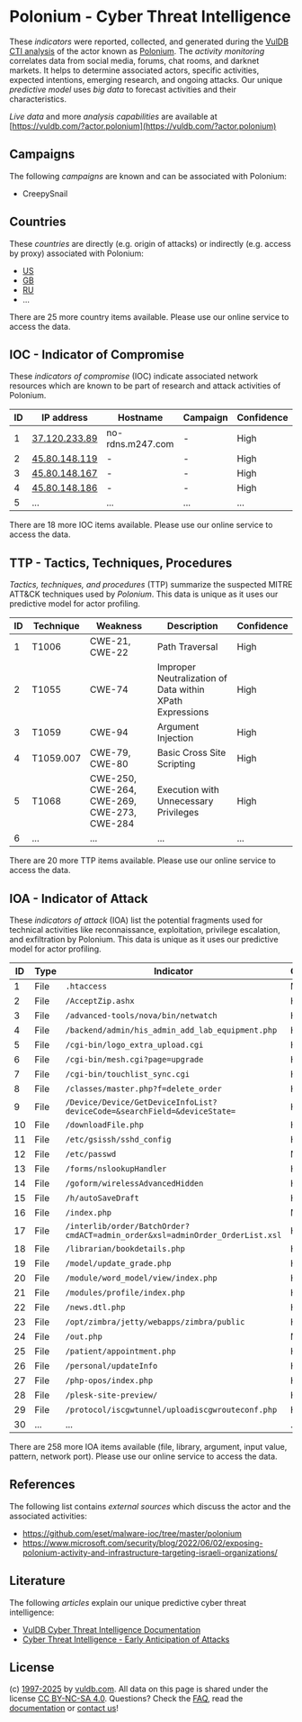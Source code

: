 # Polonium - Cyber Threat Intelligence

These _indicators_ were reported, collected, and generated during the [VulDB CTI analysis](https://vuldb.com/?kb.cti) of the actor known as [Polonium](https://vuldb.com/?actor.polonium). The _activity monitoring_ correlates data from social media, forums, chat rooms, and darknet markets. It helps to determine associated actors, specific activities, expected intentions, emerging research, and ongoing attacks. Our unique _predictive model_ uses _big data_ to forecast activities and their characteristics.

_Live data_ and more _analysis capabilities_ are available at [https://vuldb.com/?actor.polonium](https://vuldb.com/?actor.polonium)

## Campaigns

The following _campaigns_ are known and can be associated with Polonium:

* CreepySnail

## Countries

These _countries_ are directly (e.g. origin of attacks) or indirectly (e.g. access by proxy) associated with Polonium:

* [US](https://vuldb.com/?country.us)
* [GB](https://vuldb.com/?country.gb)
* [RU](https://vuldb.com/?country.ru)
* ...

There are 25 more country items available. Please use our online service to access the data.

## IOC - Indicator of Compromise

These _indicators of compromise_ (IOC) indicate associated network resources which are known to be part of research and attack activities of Polonium.

ID | IP address | Hostname | Campaign | Confidence
-- | ---------- | -------- | -------- | ----------
1 | [37.120.233.89](https://vuldb.com/?ip.37.120.233.89) | no-rdns.m247.com | - | High
2 | [45.80.148.119](https://vuldb.com/?ip.45.80.148.119) | - | - | High
3 | [45.80.148.167](https://vuldb.com/?ip.45.80.148.167) | - | - | High
4 | [45.80.148.186](https://vuldb.com/?ip.45.80.148.186) | - | - | High
5 | ... | ... | ... | ...

There are 18 more IOC items available. Please use our online service to access the data.

## TTP - Tactics, Techniques, Procedures

_Tactics, techniques, and procedures_ (TTP) summarize the suspected MITRE ATT&CK techniques used by _Polonium_. This data is unique as it uses our predictive model for actor profiling.

ID | Technique | Weakness | Description | Confidence
-- | --------- | -------- | ----------- | ----------
1 | T1006 | CWE-21, CWE-22 | Path Traversal | High
2 | T1055 | CWE-74 | Improper Neutralization of Data within XPath Expressions | High
3 | T1059 | CWE-94 | Argument Injection | High
4 | T1059.007 | CWE-79, CWE-80 | Basic Cross Site Scripting | High
5 | T1068 | CWE-250, CWE-264, CWE-269, CWE-273, CWE-284 | Execution with Unnecessary Privileges | High
6 | ... | ... | ... | ...

There are 20 more TTP items available. Please use our online service to access the data.

## IOA - Indicator of Attack

These _indicators of attack_ (IOA) list the potential fragments used for technical activities like reconnaissance, exploitation, privilege escalation, and exfiltration by Polonium. This data is unique as it uses our predictive model for actor profiling.

ID | Type | Indicator | Confidence
-- | ---- | --------- | ----------
1 | File | `.htaccess` | Medium
2 | File | `/AcceptZip.ashx` | High
3 | File | `/advanced-tools/nova/bin/netwatch` | High
4 | File | `/backend/admin/his_admin_add_lab_equipment.php` | High
5 | File | `/cgi-bin/logo_extra_upload.cgi` | High
6 | File | `/cgi-bin/mesh.cgi?page=upgrade` | High
7 | File | `/cgi-bin/touchlist_sync.cgi` | High
8 | File | `/classes/master.php?f=delete_order` | High
9 | File | `/Device/Device/GetDeviceInfoList?deviceCode=&searchField=&deviceState=` | High
10 | File | `/downloadFile.php` | High
11 | File | `/etc/gsissh/sshd_config` | High
12 | File | `/etc/passwd` | Medium
13 | File | `/forms/nslookupHandler` | High
14 | File | `/goform/wirelessAdvancedHidden` | High
15 | File | `/h/autoSaveDraft` | High
16 | File | `/index.php` | Medium
17 | File | `/interlib/order/BatchOrder?cmdACT=admin_order&xsl=adminOrder_OrderList.xsl` | High
18 | File | `/librarian/bookdetails.php` | High
19 | File | `/model/update_grade.php` | High
20 | File | `/module/word_model/view/index.php` | High
21 | File | `/modules/profile/index.php` | High
22 | File | `/news.dtl.php` | High
23 | File | `/opt/zimbra/jetty/webapps/zimbra/public` | High
24 | File | `/out.php` | Medium
25 | File | `/patient/appointment.php` | High
26 | File | `/personal/updateInfo` | High
27 | File | `/php-opos/index.php` | High
28 | File | `/plesk-site-preview/` | High
29 | File | `/protocol/iscgwtunnel/uploadiscgwrouteconf.php` | High
30 | ... | ... | ...

There are 258 more IOA items available (file, library, argument, input value, pattern, network port). Please use our online service to access the data.

## References

The following list contains _external sources_ which discuss the actor and the associated activities:

* https://github.com/eset/malware-ioc/tree/master/polonium
* https://www.microsoft.com/security/blog/2022/06/02/exposing-polonium-activity-and-infrastructure-targeting-israeli-organizations/

## Literature

The following _articles_ explain our unique predictive cyber threat intelligence:

* [VulDB Cyber Threat Intelligence Documentation](https://vuldb.com/?kb.cti)
* [Cyber Threat Intelligence - Early Anticipation of Attacks](https://www.scip.ch/en/?labs.20201022)

## License

(c) [1997-2025](https://vuldb.com/?kb.changelog) by [vuldb.com](https://vuldb.com/?kb.about). All data on this page is shared under the license [CC BY-NC-SA 4.0](https://creativecommons.org/licenses/by-nc-sa/4.0/). Questions? Check the [FAQ](https://vuldb.com/?kb.faq), read the [documentation](https://vuldb.com/?kb) or [contact us](https://vuldb.com/?contact)!
